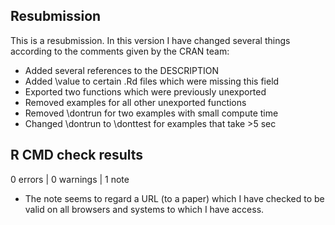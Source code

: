 ## Resubmission
This is a resubmission. In this version I have changed several things according to the comments given by the CRAN team:

* Added several references to the DESCRIPTION
* Added \value to certain .Rd files which were missing this field
* Exported two functions which were previously unexported
* Removed examples for all other unexported functions
* Removed \dontrun for two examples with small compute time
* Changed \dontrun to \donttest for examples that take >5 sec

## R CMD check results

0 errors | 0 warnings | 1 note

* The note seems to regard a URL (to a paper) which I have checked to be valid on all browsers and systems to which I have access.
